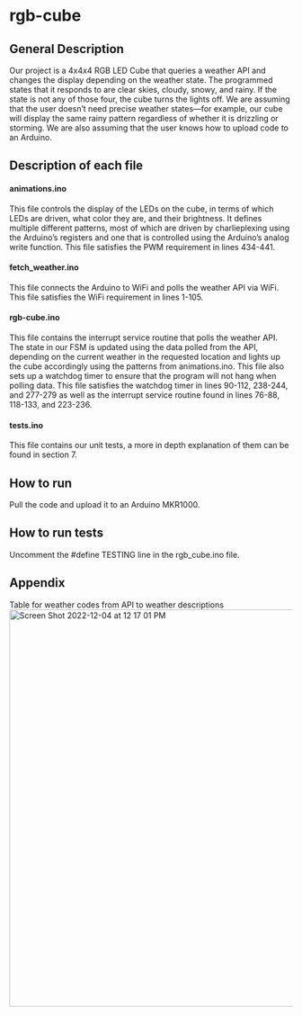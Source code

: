 # rgb-cube
## General Description 
Our project is a 4x4x4 RGB LED Cube that queries a weather API and changes the display depending on the weather state. The programmed states that it responds to are clear skies, cloudy, snowy, and rainy. If the state is not any of those four, the cube turns the lights off. We are assuming that the user doesn’t need precise weather states—for example, our cube will display the same rainy pattern regardless of whether it is drizzling or storming. We are also assuming that the user knows how to upload code to an Arduino.

## Description of each file
#### animations.ino
This file controls the display of the LEDs on the cube, in terms of which LEDs are driven, what color they are, and their brightness. It defines multiple different patterns, most of which are driven by charlieplexing using the Arduino’s registers and one that is controlled using the Arduino’s analog write function.
This file satisfies the PWM requirement in lines 434-441.

#### fetch_weather.ino
This file connects the Arduino to WiFi and polls the weather API via WiFi.
This file satisfies the WiFi requirement in lines 1-105.

#### rgb-cube.ino
This file contains the interrupt service routine that polls the weather API. The state in our FSM is updated using the data polled from the API, depending on the current weather in the requested location and lights up the cube accordingly using the patterns from animations.ino. This file also sets up a watchdog timer to ensure that the program will not hang when polling data.
This file satisfies the watchdog timer in lines 90-112, 238-244, and 277-279 as well as the interrupt service routine found in lines 76-88, 118-133, and 223-236.

#### tests.ino
This file contains our unit tests, a more in depth explanation of them can be found in section 7.

## How to run
Pull the code and upload it to an Arduino MKR1000.

## How to run tests
Uncomment the #define TESTING line in the rgb_cube.ino file.

## Appendix
Table for weather codes from API to weather descriptions
<img width="706" alt="Screen Shot 2022-12-04 at 12 17 01 PM" src="https://user-images.githubusercontent.com/60265028/205505447-174facbd-1e0c-47ef-bc61-1a24316a9377.png">
